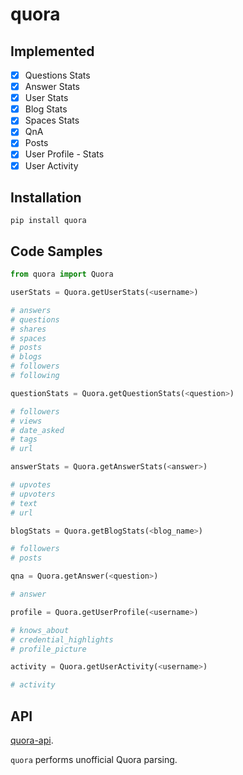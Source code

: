 # quora

## Implemented

- [X] Questions Stats
- [X] Answer Stats
- [X] User Stats
- [X] Blog Stats
- [X] Spaces Stats
- [X] QnA
- [X] Posts
- [X] User Profile - Stats
- [X] User Activity

## Installation

`pip install quora`

## Code Samples

```python
from quora import Quora

userStats = Quora.getUserStats(<username>)

# answers
# questions
# shares
# spaces
# posts
# blogs
# followers
# following

questionStats = Quora.getQuestionStats(<question>)

# followers
# views
# date_asked
# tags
# url

answerStats = Quora.getAnswerStats(<answer>)

# upvotes
# upvoters
# text
# url

blogStats = Quora.getBlogStats(<blog_name>)

# followers
# posts

qna = Quora.getAnswer(<question>)

# answer

profile = Quora.getUserProfile(<username>)

# knows_about
# credential_highlights
# profile_picture

activity = Quora.getUserActivity(<username>)

# activity
```

## API

[quora-api](https://github.com/tapaswenipathak/quora-api).

`quora` performs unofficial Quora parsing.
